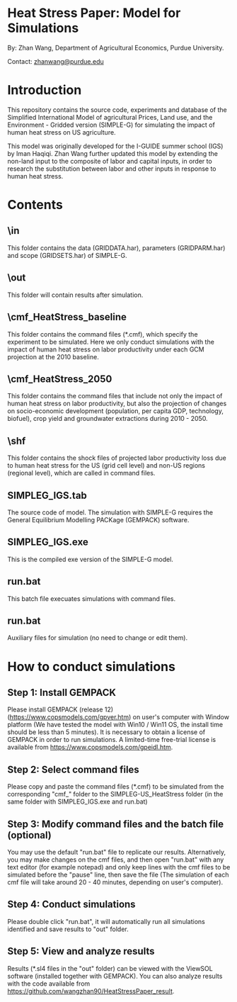 # Heat Stress Paper: Model for Simulations
By: Zhan Wang, Department of Agricultural Economics, Purdue University.

Contact: zhanwang@purdue.edu
# Introduction
This repository contains the source code, experiments and database of the Simplified International Model of agricultural Prices, Land use, and the Environment - Gridded version (SIMPLE-G) for simulating the impact of human heat stress on US agriculture. 

This model was originally developed for the I-GUIDE summer school (IGS) by Iman Haqiqi. Zhan Wang further updated this model by extending the non-land input to the composite of labor and capital inputs, in order to research the substitution between labor and other inputs in response to human heat stress.

# Contents
## \in
This folder contains the data (GRIDDATA.har), parameters (GRIDPARM.har) and scope (GRIDSETS.har) of SIMPLE-G.
## \out
This folder will contain results after simulation.
## \cmf_HeatStress_baseline
This folder contains the command files (*.cmf), which specify the experiment to be simulated. Here we only conduct simulations with the impact of human heat stress on labor productivity under each GCM projection at the 2010 baseline. 
## \cmf_HeatStress_2050
This folder contains the command files that include not only the impact of human heat stress on labor productivity, but also the projection of changes on socio-economic development (population, per capita GDP, technology, biofuel), crop yield and groundwater extractions during 2010 - 2050.
## \shf
This folder contains the shock files of projected labor productivity loss due to human heat stress for the US (grid cell level) and non-US regions (regional level), which are called in command files.
## SIMPLEG_IGS.tab
The source code of model. The simulation with SIMPLE-G requires the General Equilibrium Modelling PACKage (GEMPACK) software.
## SIMPLEG_IGS.exe
This is the compiled exe version of the SIMPLE-G model.
## run.bat
This batch file execuates simulations with command files. 
## run.bat
Auxiliary files for simulation (no need to change or edit them).

# How to conduct simulations
## Step 1: Install GEMPACK
Please install GEMPACK (release 12) (https://www.copsmodels.com/gpver.htm) on user's computer with Window platform (We have tested the model with Win10 / Win11 OS, the install time should be less than 5 minutes). It is necessary to obtain a license of GEMPACK in order to run simulations. A limited-time free-trial license is available from https://www.copsmodels.com/gpeidl.htm. 

## Step 2: Select command files
Please copy and paste the command files (*.cmf) to be simulated from the corresponding "cmf_" folder to the SIMPLEG-US_HeatStress folder (in the same folder with SIMPLEG_IGS.exe and run.bat)

## Step 3: Modify command files and the batch file (optional)
You may use the default "run.bat" file to replicate our results. Alternatively, you may make changes on the cmf files, and then open "run.bat" with any text editor (for example notepad) and only keep lines with the cmf files to be simulated before the "pause" line, then save the file (The simulation of each cmf file will take around 20 - 40 minutes, depending on user's computer).

## Step 4: Conduct simulations
Please double click "run.bat", it will automatically run all simulations identified and save results to "out" folder.

## Step 5: View and analyze results
Results (*.sl4 files in the "out" folder) can be viewed with the ViewSOL software (installed together with GEMPACK). You can also analyze results with the code available from https://github.com/wangzhan90/HeatStressPaper_result.
